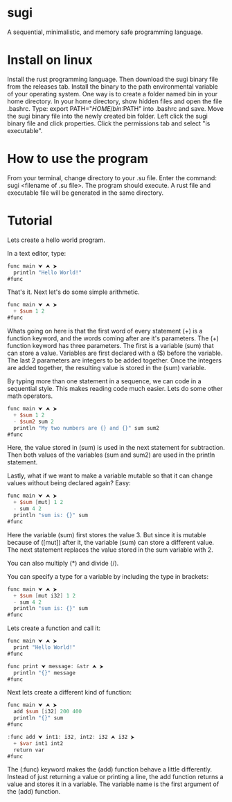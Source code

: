 # sugi
A sequential, minimalistic, and memory safe programming language.

# Install on linux
Install the rust programming language.
Then download the sugi binary file from the releases tab.
Install the binary to the path environmental variable of your operating system.
One way is to create a folder named bin in your home directory.
In your home directory, show hidden files and open the file .bashrc.
Type: export PATH="$HOME/bin:$PATH" into .bashrc and save.
Move the sugi binary file into the newly created bin folder.
Left click the sugi binary file and click properties.
Click the permissions tab and select "is executable".

# How to use the program
From your terminal, change directory to your .su file.
Enter the command: sugi <filename of .su file>.
The program should execute.
A rust file and executable file will be generated in the same directory.

# Tutorial

Lets create a hello world program.

In a text editor, type: 

```v
func main ⮟ ⮝ ⮞
  println "Hello World!"
#func
```

That's it. Next let's do some simple arithmetic. 

```v
func main ⮟ ⮝ ⮞
  + $sum 1 2
#func
```
Whats going on here is that the first word of every statement (+) is a function keyword, and the words coming after are it's parameters. The (+) function keyword has three parameters. The first is a variable (sum) that can store a value. Variables are first declared with a ($) before the variable. The last 2 parameters are integers to be added together. Once the integers are added together, the resulting value is stored in the (sum) variable.

By typing more than one statement in a sequence, we can code in a sequential style. This makes reading code much easier. Lets do some other math operators.

```v
func main ⮟ ⮝ ⮞
  + $sum 1 2
  - $sum2 sum 2
  println "My two numbers are {} and {}" sum sum2
#func
```
Here, the value stored in (sum) is used in the next statement for subtraction. Then both values of the variables (sum and sum2) are used in the println statement.

Lastly, what if we want to make a variable mutable so that it can change values without being declared again? Easy:

```v
func main ⮟ ⮝ ⮞
  + $sum [mut] 1 2
  - sum 4 2
  println "sum is: {}" sum
#func
```

Here the variable (sum) first stores the value 3. But since it is mutable because of ([mut]) after it, the variable (sum) can store a different value. The next statement replaces the value stored in the sum variable with 2.

You can also multiply (*) and divide (/).

You can specify a type for a variable by including the type in brackets:

```v
func main ⮟ ⮝ ⮞
  + $sum [mut i32] 1 2
  - sum 4 2
  println "sum is: {}" sum
#func
```

Lets create a function and call it:

```v
func main ⮟ ⮝ ⮞
  print "Hello World!"
#func

func print ⮟ message: &str ⮝ ⮞
  println "{}" message
#func
```

Next lets create a different kind of function:

```v
func main ⮟ ⮝ ⮞
  add $sum [i32] 200 400
  println "{}" sum
#func

:func add ⮟ int1: i32, int2: i32 ⮝ i32 ⮞
  + $var int1 int2
  return var
#func
```

The (:func) keyword makes the (add) function behave a little differently. Instead of just returning a value or printing a line, the add function returns a value and stores it in a variable. The variable name is the first argument of the (add) function.
